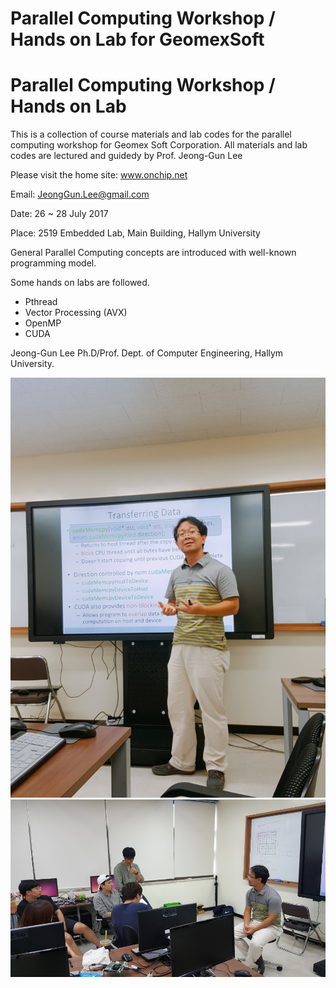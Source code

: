 # Parallel Computing Workshop / Hands on Lab for GeomexSoft

 Parallel Computing Workshop / Hands on Lab
 ==========================================
 This is a collection of course materials and lab codes for the parallel computing workshop for Geomex Soft Corporation.
 All materials and lab codes are lectured and guidedy by Prof. Jeong-Gun Lee
 
 
 Please visit the home site: www.onchip.net
 
 Email: JeongGun.Lee@gmail.com
 
 Date: 26 ~ 28 July 2017
 
 Place: 2519 Embedded Lab, Main Building, Hallym University
 
 General Parallel Computing concepts are introduced with well-known programming model.
 
 Some hands on labs are followed.
 + Pthread
 + Vector Processing (AVX)
 + OpenMP
 + CUDA



Jeong-Gun Lee Ph.D/Prof.
Dept. of Computer Engineering, Hallym University.
 
 ![Alt Lecture](/img/KakaoTalk_20170728_212942269.jpg)
 ![Alt Discussion](/img/KakaoTalk_20170728_212944524.jpg)
